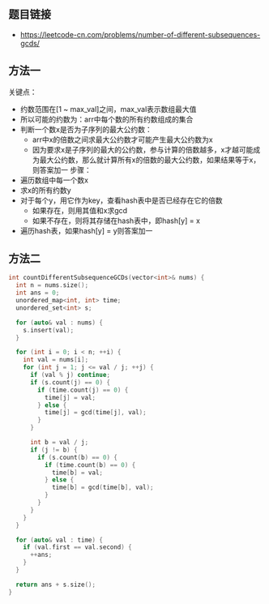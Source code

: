 ## 题目链接
- https://leetcode-cn.com/problems/number-of-different-subsequences-gcds/

## 方法一
关键点：
- 约数范围在[1 ~ max_val]之间，max_val表示数组最大值
- 所以可能的约数为：arr中每个数的所有约数组成的集合
- 判断一个数x是否为子序列的最大公约数：
  - arr中x的倍数之间求最大公约数才可能产生最大公约数为x
  - 因为要求x是子序列的最大的公约数，参与计算的倍数越多，x才越可能成为最大公约数，那么就计算所有x的倍数的最大公约数，如果结果等于x，则答案加一
步骤：
- 遍历数组中每一个数x
- 求x的所有约数y
- 对于每个y，用它作为key，查看hash表中是否已经存在它的倍数
  - 如果存在，则用其值和x求gcd
  - 如果不存在，则将其存储在hash表中，即hash[y] = x
- 遍历hash表，如果hash[y] = y则答案加一

## 方法二

```c++
int countDifferentSubsequenceGCDs(vector<int>& nums) {
  int n = nums.size();
  int ans = 0;
  unordered_map<int, int> time;
  unordered_set<int> s;

  for (auto& val : nums) {
    s.insert(val);
  }

  for (int i = 0; i < n; ++i) {
    int val = nums[i];
    for (int j = 1; j <= val / j; ++j) {
      if (val % j) continue;
      if (s.count(j) == 0) {
        if (time.count(j) == 0) {
          time[j] = val;
        } else {
          time[j] = gcd(time[j], val);
        }
      } 

      int b = val / j;
      if (j != b) {
        if (s.count(b) == 0) {
          if (time.count(b) == 0) {
            time[b] = val;
          } else {
            time[b] = gcd(time[b], val);
          }
        } 
      }
    } 
  }

  for (auto& val : time) {
    if (val.first == val.second) {
      ++ans;
    }
  }

  return ans + s.size();
}
```
